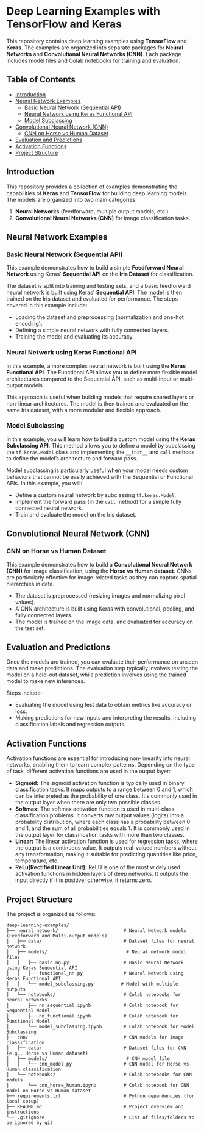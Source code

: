# Deep Learning Examples with TensorFlow and Keras

This repository contains deep learning examples using **TensorFlow** and **Keras**. The examples are organized into separate packages for **Neural Networks** and **Convolutional Neural Networks (CNN)**. Each package includes model files and Colab notebooks for training and evaluation.

## Table of Contents

- [Introduction](#introduction)
- [Neural Network Examples](#neural-network-examples)
  - [Basic Neural Network (Sequential API)](#basic-neural-network-sequential-api)
  - [Neural Network using Keras Functional API](#neural-network-using-keras-functional-api)
  - [Model Subclassing](#model-subclassing)
- [Convolutional Neural Network (CNN)](#convolutional-neural-network-cnn)
  - [CNN on Horse vs Human Dataset](#cnn-on-horse-vs-human-dataset)
- [Evaluation and Predictions](#evaluation-and-predictions)
- [Activation Functions](#activation-functions)
- [Project Structure](#project-structure)


## Introduction

This repository provides a collection of examples demonstrating the capabilities of **Keras** and **TensorFlow** for building deep learning models. The models are organized into two main categories:

1. **Neural Networks** (feedforward, multiple output models, etc.)
2. **Convolutional Neural Networks (CNN)** for image classification tasks.

## Neural Network Examples

### Basic Neural Network (Sequential API)

This example demonstrates how to build a simple **Feedforward Neural Network** using Keras' **Sequential API** on the **Iris Dataset** for classification.

The dataset is split into training and testing sets, and a basic feedforward neural network is built using Keras' **Sequential API**. The model is then trained on the Iris dataset and evaluated for performance. The steps covered in this example include:

- Loading the dataset and preprocessing (normalization and one-hot encoding).
- Defining a simple neural network with fully connected layers.
- Training the model and evaluating its accuracy.

### Neural Network using Keras Functional API

In this example, a more complex neural network is built using the **Keras Functional API**. The Functional API allows you to define more flexible model architectures compared to the Sequential API, such as multi-input or multi-output models.

This approach is useful when building models that require shared layers or non-linear architectures. The model is then trained and evaluated on the same Iris dataset, with a more modular and flexible approach.

### Model Subclassing

In this example, you will learn how to build a custom model using the **Keras Subclassing API**. This method allows you to define a model by subclassing the `tf.keras.Model` class and implementing the `__init__` and `call` methods to define the model’s architecture and forward pass.

Model subclassing is particularly useful when your model needs custom behaviors that cannot be easily achieved with the Sequential or Functional APIs. In this example, you will:

- Define a custom neural network by subclassing `tf.keras.Model`.
- Implement the forward pass (in the `call` method) for a simple fully connected neural network.
- Train and evaluate the model on the Iris dataset.


## Convolutional Neural Network (CNN)

### CNN on Horse vs Human Dataset

This example demonstrates how to build a **Convolutional Neural Network (CNN)** for image classification, using the **Horse vs Human dataset**. CNNs are particularly effective for image-related tasks as they can capture spatial hierarchies in data.

- The dataset is preprocessed (resizing images and normalizing pixel values).
- A CNN architecture is built using Keras with convolutional, pooling, and fully connected layers.
- The model is trained on the image data, and evaluated for accuracy on the test set.

## Evaluation and Predictions

Once the models are trained, you can evaluate their performance on unseen data and make predictions. The evaluation step typically involves testing the model on a held-out dataset, while prediction involves using the trained model to make new inferences.

Steps include:
- Evaluating the model using test data to obtain metrics like accuracy or loss.
- Making predictions for new inputs and interpreting the results, including classification labels and regression outputs.

## Activation Functions
Activation functions are essential for introducing non-linearity into neural networks, enabling them to learn complex patterns. Depending on the type of task, different activation functions are used in the output layer:
- **Sigmoid:** The sigmoid activation function is typically used in binary classification tasks. It maps outputs to a range between 0 and 1, which can be interpreted as the probability of one class. It's commonly used in the output layer when there are only two possible classes.
- **Softmax:** The softmax activation function is used in multi-class classification problems. It converts raw output values (logits) into a probability distribution, where each class has a probability between 0 and 1, and the sum of all probabilities equals 1. It is commonly used in the output layer for classification tasks with more than two classes.
- **Linear:** The linear activation function is used for regression tasks, where the output is a continuous value. It outputs real-valued numbers without any transformation, making it suitable for predicting quantities like price, temperature, etc.
- **ReLu(Rectified Linear Unit):** ReLU is one of the most widely used activation functions in hidden layers of deep networks. It outputs the input directly if it is positive; otherwise, it returns zero.


## Project Structure

The project is organized as follows:

```
deep-learning-examples/
├── neural_network/                        # Neural Network models (Feedforward and Multi-output models)
│   ├── data/                              # Dataset files for neural network
│   ├── models/                             # Neural network model files
│   │   ├── basic_nn.py                    # Basic Neural Network using Keras Sequential API
│   │   ├── functional_nn.py               # Neural Network using Keras Functional API
│   │   └── model_subclassing.py          # Model with multiple outputs
│   └── notebooks/                         # Colab notebooks for neural networks
│       ├── nn_sequential.ipynb            # Colab notebook for Sequential Model
│       ├── nn_functional.ipynb            # Colab notebook for Functional Model
│       └── model_subclassing.ipynb        # Colab notebook for Model Subclassing
├── cnn/                                   # CNN models for image classification
│   ├── data/                              # Dataset files for CNN (e.g., Horse vs Human dataset)
│   ├── models/                             # CNN model file
│   │   └── cnn_model.py                   # CNN model for Horse vs Human classification
│   └── notebooks/                         # Colab notebooks for CNN models
│       └── cnn_horse_human.ipynb          # Colab notebook for CNN model on Horse vs Human dataset
├── requirements.txt                       # Python dependencies (for local setup)
├── README.md                              # Project overview and instructions
└── .gitignore                             # List of files/folders to be ignored by git


```


